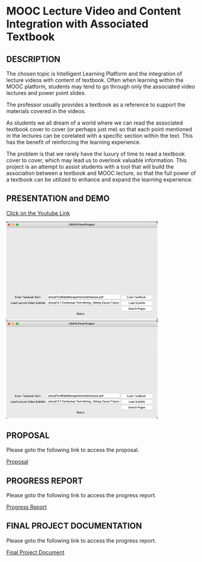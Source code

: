 # MOOC Lecture Video and Content Integration with Associated Textbook

## DESCRIPTION

The chosen topic is Intelligent Learning Platform and the integration of lecture videos with content of textbook.  Often when learning within the MOOC platform, students may tend to go through only the associated video lectures and power point slides.  

The professor usually provides a textbook as a reference to support the materials covered in the videos.

As students we all dream of a world where we can read the associated textbook cover to cover (or perhaps just me) so that each point mentioned in the lectures can be corelated with a specific section within the text. This has the benefit of reinforcing the learning experience.

The problem is that we rarely have the luxury of time to read a textbook cover to cover, which may lead us to overlook valuable information.  This project is an attempt to assist students with a tool that will build the association between a textbook and MOOC lecture, so that the full power of a textbook can be utilized to enhance and expand the learning experience.


## PRESENTATION and DEMO

[Click on the Youtube Link](https://youtu.be/PT3r470kMA8) 

<img src="./resource/screen1.png" width=400>
<img src="./resource/screen1.png" width=400>


## PROPOSAL

Please goto the following link to access the proposal.

[Proposal](https://github.com/JCNextCode/CS410-Project/tree/main/document) 

## PROGRESS REPORT

Please goto the following link to access the progress report.

[Progress Report](https://github.com/JCNextCode/CS410-Project/tree/main/document) 


## FINAL PROJECT DOCUMENTATION

Please goto the following link to access the progress report.

[Final Project Document](https://github.com/JCNextCode/CS410-Project/tree/main/document) 
